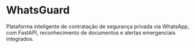 # WhatsGuard
Plataforma inteligente de contratação de segurança privada via WhatsApp, com FastAPI, reconhecimento de documentos e alertas emergenciais integrados.
